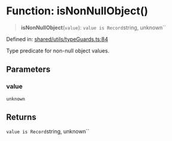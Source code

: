 # Function: isNonNullObject()

> **isNonNullObject**(`value`): `value is Record`string, unknown``

Defined in: [shared/utils/typeGuards.ts:84](https://github.com/Nick2bad4u/Uptime-Watcher/blob/3cce0c3b352c8390536ca3c7399ece50a05faf18/shared/utils/typeGuards.ts#L84)

Type predicate for non-null object values.

## Parameters

### value

`unknown`

## Returns

`value is Record`string, unknown``
